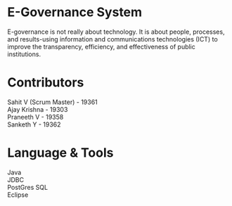 # E-Governance System 
E-governance is not really about technology. It is about people, processes, and results-using information and communications technologies (ICT) to improve the transparency, efficiency, and effectiveness of public institutions. 

# Contributors
Sahit V (Scrum Master) - 19361  <br>
Ajay Krishna - 19303 <br>
Praneeth V - 19358 <br>
Sanketh Y - 19362 <br>


# Language & Tools
Java <br>
JDBC <br>
PostGres SQL <br>
Eclipse <br>







